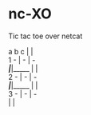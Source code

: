 # nc-XO
Tic tac toe over netcat


  a     b     c
      |     |     
1  -  |  -  |  -  
 _____|_____|_____
      |     |    
2  -  |  -  |  -  
 _____|_____|_____
      |     |     
3  -  |  -  |  -  
      |     |     
